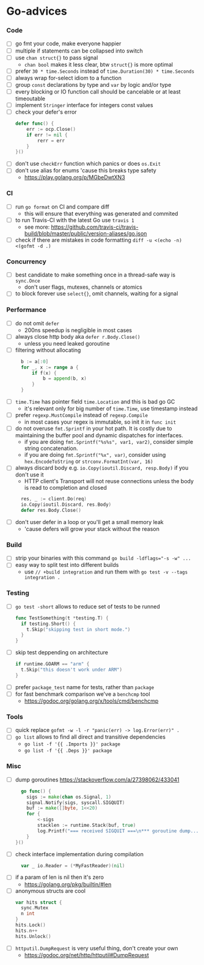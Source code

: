# Go-advices

### Code
- [ ] go fmt your code, make everyone happier
- [ ] multiple if statements can be collapsed into switch
- [ ] use `chan struct{}` to pass signal
  - `chan bool` makes it less clear, btw `struct{}` is more optimal
- [ ] prefer `30 * time.Seconds` instead of `time.Duration(30) * time.Seconds`
- [ ] always wrap for-select idiom to a function
- [ ] group `const` declarations by type and `var` by logic and/or type
- [ ] every blocking or IO function call should be cancelable or at least timeoutable
- [ ] implement `Stringer` interface for integers const values
- [ ] check your defer's error
  ```go
  defer func() {
      err := ocp.Close()
      if err != nil {
          rerr = err
      }
  }()
  ```
- [ ] don't use `checkErr` function which panics or does `os.Exit`
- [ ] don't use alias for enums 'cause this breaks type safety
  - https://play.golang.org/p/MGbeDwtXN3

### CI
- [ ] run `go format` on CI and compare diff
  - this will ensure that everything was generated and commited
- [ ] to run Travis-CI with the latest Go use `travis 1`
  - see more: https://github.com/travis-ci/travis-build/blob/master/public/version-aliases/go.json
- [ ] check if there are mistakes in code formatting `diff -u <(echo -n) <(gofmt -d .)`

### Concurrency
- [ ] best candidate to make something once in a thread-safe way is `sync.Once`
  - don't user flags, mutexes, channels or atomics
- [ ] to block forever use `select{}`, omit channels, waiting for a signal

### Performance
- [ ] do not omit `defer`
  - 200ns speedup is negligible in most cases
- [ ] always close http body aka `defer r.Body.Close()`
  - unless you need leaked goroutine
- [ ] filtering without allocating
  ```go
    b := a[:0]
    for _, x := range a {
    	if f(x) {
		    b = append(b, x)
    	}
    }
  ```
- [ ] `time.Time` has pointer field `time.Location` and this is bad go GC
  - it's relevant only for big number of `time.Time`, use timestamp instead
- [ ] prefer `regexp.MustCompile` instead of `regexp.Compile`
  - in most cases your regex is immutable, so init it in `func init`
- [ ] do not overuse `fmt.Sprintf` in your hot path. It is costly due to maintaining the buffer pool and dynamic dispatches for interfaces.
  - if you are doing `fmt.Sprintf("%s%s", var1, var2)`, consider simple string concatenation.
  - if you are doing `fmt.Sprintf("%x", var)`, consider using `hex.EncodeToString` or `strconv.FormatInt(var, 16)`
- [ ] always discard body e.g. `io.Copy(ioutil.Discard, resp.Body)` if you don't use it
  - HTTP client's Transport will not reuse connections unless the body is read to completion and closed
  ```go
    res, _ := client.Do(req)
    io.Copy(ioutil.Discard, res.Body)
    defer res.Body.Close()
  ```
- [ ] don't user defer in a loop or you'll get a small memory leak
  - 'cause defers will grow your stack without the reason

### Build
- [ ] strip your binaries with this command `go build -ldflags="-s -w" ...`
- [ ] easy way to split test into different builds
  - use `// +build integration` and run them with `go test -v --tags integration .`

### Testing
- [ ] `go test -short` allows to reduce set of tests to be runned
  ```go
  func TestSomething(t *testing.T) {
    if testing.Short() {
      t.Skip("skipping test in short mode.")
    }
  }
  ```
- [ ] skip test deppending on architecture
  ```go
  if runtime.GOARM == "arm" {
    t.Skip("this doesn't work under ARM")
  }
  ```
- [ ] prefer `package_test` name for tests, rather than `package`
- [ ] for fast benchmark comparison we've a `benchcmp` tool
  - https://godoc.org/golang.org/x/tools/cmd/benchcmp
### Tools
- [ ] quick replace `gofmt -w -l -r "panic(err) -> log.Error(err)" .`
- [ ] `go list` allows to find all direct and transitive dependencies
  - `go list -f '{{ .Imports }}' package`
  - `go list -f '{{ .Deps }}' package`

### Misc
- [ ] dump goroutines https://stackoverflow.com/a/27398062/433041
  ```go
    go func() {
      sigs := make(chan os.Signal, 1)
      signal.Notify(sigs, syscall.SIGQUIT)
      buf := make([]byte, 1<<20)
      for {
          <-sigs
          stacklen := runtime.Stack(buf, true)
          log.Printf("=== received SIGQUIT ===\n*** goroutine dump...\n%s\n*** end\n", buf[:stacklen])
      }
  }()
  ```
- [ ] check interface implementation during compilation
  ```go
    var _ io.Reader = (*MyFastReader)(nil)
  ```
- [ ] if a param of len is nil then it's zero
  - https://golang.org/pkg/builtin/#len
- [ ] anonymous structs are cool
  ```go
  var hits struct {
    sync.Mutex
    n int
  }
  hits.Lock()
  hits.n++
  hits.Unlock()
  ```
- [ ] `httputil.DumpRequest` is very useful thing, don't create your own
  - https://godoc.org/net/http/httputil#DumpRequest
